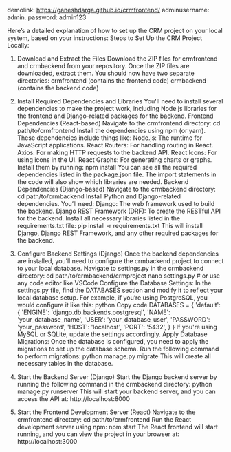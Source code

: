 demolink: https://ganeshdarga.github.io/crmfrontend/
adminusername: admin.
password: admin123

Here’s a detailed explanation of how to set up the CRM project on your local system, based on your instructions:
Steps to Set Up the CRM Project Locally:
1. Download and Extract the Files
Download the ZIP files for crmfrontend and crmbackend from your repository.
Once the ZIP files are downloaded, extract them. You should now have two separate directories:
crmfrontend (contains the frontend code)
crmbackend (contains the backend code)
2. Install Required Dependencies and Libraries
You'll need to install several dependencies to make the project work, including Node.js libraries for the frontend and Django-related packages for the backend.
Frontend Dependencies (React-based)
Navigate to the crmfrontend directory:
cd path/to/crmfrontend
Install the dependencies using npm (or yarn). These dependencies include things like:
Node.js: The runtime for JavaScript applications.
React Routers: For handling routing in React.
Axios: For making HTTP requests to the backend API.
React Icons: For using icons in the UI.
React Graphs: For generating charts or graphs.
Install them by running:
npm install
You can see all the required dependencies listed in the package.json file. The import statements in the code will also show which libraries are needed.
Backend Dependencies (Django-based)
Navigate to the crmbackend directory:
cd path/to/crmbackend
Install Python and Django-related dependencies. You’ll need:
Django: The web framework used to build the backend.
Django REST Framework (DRF): To create the RESTful API for the backend.
Install all necessary libraries listed in the requirements.txt file:
pip install -r requirements.txt
This will install Django, Django REST Framework, and any other required packages for the backend.

3. Configure Backend Settings (Django)
Once the backend dependencies are installed, you’ll need to configure the crmbackend project to connect to your local database.
Navigate to settings.py in the crmbackend directory:
cd path/to/crmbackend/crmproject
nano settings.py  # or use any code editor like VSCode
Configure the Database Settings:
In the settings.py file, find the DATABASES section and modify it to reflect your local database setup.
For example, if you’re using PostgreSQL, you would configure it like this:
python
Copy code
DATABASES = {
    'default': {
        'ENGINE': 'django.db.backends.postgresql',
        'NAME': 'your_database_name',
        'USER': 'your_database_user',
        'PASSWORD': 'your_password',
        'HOST': 'localhost',
        'PORT': '5432',
    }
}
If you're using MySQL or SQLite, update the settings accordingly.
Apply Database Migrations:
Once the database is configured, you need to apply the migrations to set up the database schema.
Run the following command to perform migrations:
python manage.py migrate
This will create all necessary tables in the database.

4. Start the Backend Server (Django)
Start the Django backend server by running the following command in the crmbackend directory:
python manage.py runserver
This will start your backend server, and you can access the API at:
http://localhost:8000

6. Start the Frontend Development Server (React)
Navigate to the crmfrontend directory:
cd path/to/crmfrontend
Run the React development server using npm:
npm start
The React frontend will start running, and you can view the project in your browser at:
http://localhost:3000
